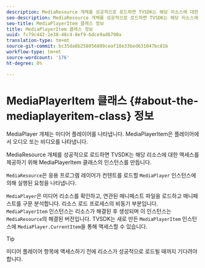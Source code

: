```yaml
---
description: MediaResource 개체를 성공적으로 로드하면 TVSDK는 해당 리소스에 대한 액세스를 제공하기 위해 MediaPlayerItem 클래스의 인스턴스를 만듭니다.
seo-description: MediaResource 개체를 성공적으로 로드하면 TVSDK는 해당 리소스에 대한 액세스를 제공하기 위해 MediaPlayerItem 클래스의 인스턴스를 만듭니다.
seo-title: MediaPlayerItem 클래스 정보
title: MediaPlayerItem 클래스 정보
uuid: fc79c442-2e38-48c4-8ef9-6dce9ad6790a
translation-type: tm+mt
source-git-commit: bc35da8b258056809ceaf18e33bed631047bc81b
workflow-type: tm+mt
source-wordcount: '176'
ht-degree: 0%

---
```



# MediaPlayerItem 클래스 {#about-the-mediaplayeritem-class} 정보

MediaPlayer 개체는 미디어 플레이어를 나타냅니다. MediaPlayerItem은 플레이어에서 오디오 또는 비디오를 나타냅니다.

MediaResource 개체를 성공적으로 로드하면 TVSDK는 해당 리소스에 대한 액세스를 제공하기 위해 MediaPlayerItem 클래스의 인스턴스를 만듭니다.

`MediaResource`은 응용 프로그램 레이어가 컨텐트를 로드할 `MediaPlayer` 인스턴스에 의해 실행된 요청을 나타냅니다.

`MediaPlayer`은 미디어 리소스를 확인하고, 연관된 매니페스트 파일을 로드하고 매니페스트를 구문 분석합니다. 리소스 로드 프로세스의 비동기 부분입니다. `MediaPlayerItem` 인스턴스는 리소스가 해결된 후 생성되며 이 인스턴스는 `MediaResource`의 해결된 버전입니다. TVSDK는 새로 만든 `MediaPlayerItem` 인스턴스에 `MediaPlayer.CurrentItem`을 통해 액세스할 수 있습니다.

>[!TIP]
>
>미디어 플레이어 항목에 액세스하기 전에 리소스가 성공적으로 로드될 때까지 기다려야 합니다.